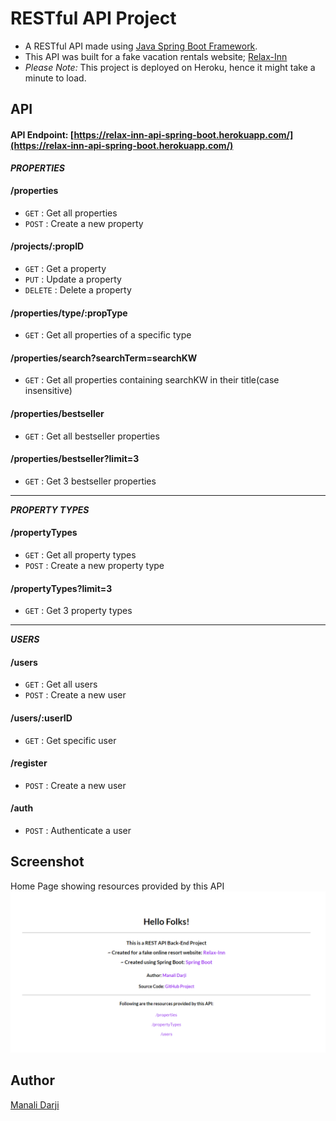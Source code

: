 # RESTful API Project

- A RESTful API made using [Java Spring Boot Framework](https://spring.io/projects/spring-boot).
- This API was built for a fake vacation rentals website; [Relax-Inn](https://relax-inn-by-manali.netlify.app/)
- *Please Note:* This project is deployed on Heroku, hence it might take a minute to load.


## API
#### API Endpoint: [https://relax-inn-api-spring-boot.herokuapp.com/](https://relax-inn-api-spring-boot.herokuapp.com/)

**_PROPERTIES_**

#### /properties
* `GET` : Get all properties
* `POST` : Create a new property

#### /projects/:propID
* `GET` : Get a property
* `PUT` : Update a property
* `DELETE` : Delete a property

#### /properties/type/:propType
* `GET` : Get all properties of a specific type

#### /properties/search?searchTerm=searchKW
* `GET` : Get all properties containing searchKW in their title(case insensitive)

#### /properties/bestseller
* `GET` : Get all bestseller properties

#### /properties/bestseller?limit=3
* `GET` : Get 3 bestseller properties

---
**_PROPERTY TYPES_**

#### /propertyTypes
* `GET` : Get all property types
* `POST` : Create a new property type

#### /propertyTypes?limit=3
* `GET` : Get 3 property types
---
**_USERS_**

#### /users
* `GET` : Get all users
* `POST` : Create a new user

#### /users/:userID
* `GET` : Get specific user

#### /register
* `POST` : Create a new user

#### /auth
* `POST` : Authenticate a user

## Screenshot
Home Page showing resources provided by this API
<img alt="Home Page" src="images/home.png">

## Author
[Manali Darji](https://www.linkedin.com/in/manalidarji/)
